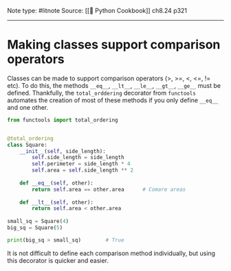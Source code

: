 Note type: #litnote
Source: [[📖 Python Cookbook]] ch8.24 p321

---
# Making classes support comparison operators
Classes can be made to support comparison operators (>, >=, <, <=, != etc). To do this, the methods `__eq__`, `__lt__`, `__le__`, `__gt__`, `__ge__` must be defined. Thankfully, the `total_orddering` decorator from `functools` automates the creation of most of these methods if you only define `__eq__` and one other.
```python
from functools import total_ordering


@total_ordering
class Square:
	__init__(self, side_length):
		self.side_length = side_length
		self.perimeter = side_length * 4
		self.area = self.side_length ** 2
		
	def __eq__(self, other):
		return self.area == other.area		# Comare areas
	
	def __lt__(self, other):
		return self.area < other.area
		
small_sq = Square(4)
big_sq = Square(5)

print(big_sq > small_sq)		# True
```

It is not difficult to define each comparison method individually, but using this decorator is quicker and easier.